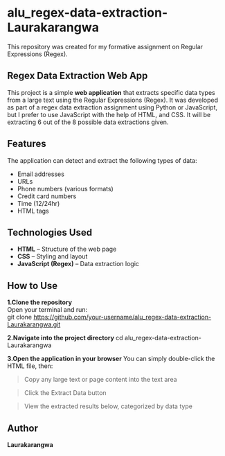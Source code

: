 # alu_regex-data-extraction-Laurakarangwa
This repository was created for my formative assignment on Regular Expressions (Regex).

## Regex Data Extraction Web App

This project is a simple **web application** that extracts specific data types from a large text using the Regular Expressions (Regex). It was developed as part of a regex data extraction assignment using Python or JavaScript, but I prefer to use JavaScript with the help of HTML, and CSS. It will be extracting 6 out of the 8 possible data extractions given.

## Features

The application can detect and extract the following types of data:

-  Email addresses  
-  URLs  
-  Phone numbers (various formats)  
-  Credit card numbers
-  Time (12/24hr)
-  HTML tags  

## Technologies Used

- **HTML** – Structure of the web page  
- **CSS** – Styling and layout  
- **JavaScript (Regex)** – Data extraction logic  


##  How to Use

**1.Clone the repository**  
   Open your terminal and run:  
   git clone https://github.com/your-username/alu_regex-data-extraction-Laurakarangwa.git
   
**2.Navigate into the project directory**
cd alu_regex-data-extraction-Laurakarangwa

**3.Open the application in your browser**
You can simply double-click the HTML file, then:

  >Copy any large text or page content into the text area

  >Click the Extract Data button

  >View the extracted results below, categorized by data type

##  Author

**Laurakarangwa**




